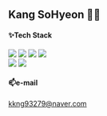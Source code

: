 ## Kang SoHyeon 👩‍💻


#### ✨Tech Stack
<img src="https://img.shields.io/badge/CSharp-239120?style=flat-square&logo=CSharp&logoColor=white"/></a>
<img src="https://img.shields.io/badge/C-A8B9CC?style=flat-square&logo=C&logoColor=white"/></a>
<img src="https://img.shields.io/badge/C++-00599C?style=flat-square&logo=C%2B%2B&logoColor=white"/></a>
<img src="https://img.shields.io/badge/Python-3776AB?style=flat-square&logo=Python&logoColor=white"/></a>  
<img src="https://img.shields.io/badge/Unity-FFFFFF?style=flat&logo=Unity&logoColor=white"/>
<img src="https://img.shields.io/badge/Github-181717?style=flat&logo=Github&logoColor=white"/>

#### 📫e-mail
kkng93279@naver.com
